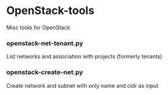 # OpenStack-tools
Misc tools for OpenStack

### openstack-net-tenant.py
List networks and association with projects (formerly tenants)

### openstack-create-net.py
Create network and subnet with only name and cidr as input


